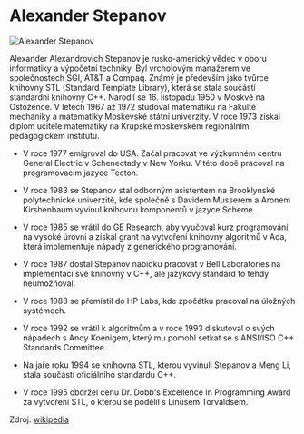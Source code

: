 # Alexander Stepanov
![Alexander Stepanov](https://upload.wikimedia.org/wikipedia/commons/1/1c/Alexander_Stepanov.jpg)

Alexander Alexandrovich Stepanov je rusko-americký vědec v oboru informatiky a výpočetní techniky. Byl vrcholovým manažerem ve společnostech SGI, AT&T a Compaq. Známý je především jako tvůrce knihovny STL (Standard Template Library), která se stala součástí standardní knihovny C++.
Narodil se 16. listopadu 1950 v Moskvě na Ostožence. V letech 1967 až 1972 studoval matematiku na Fakultě mechaniky a matematiky Moskevské státní univerzity. V roce 1973 získal diplom učitele matematiky na Krupské moskevském regionálním pedagogickém institutu.

* V roce 1977 emigroval do USA. Začal pracovat ve výzkumném centru General Electric v Schenectady v New Yorku. V této době pracoval na programovacím jazyce Tecton.
* V roce 1983 se Stepanov stal odborným asistentem na Brooklynské polytechnické univerzitě, kde společně s Davidem Musserem a Aronem Kirshenbaum vyvinul knihovnu komponentů v jazyce Scheme. 

* V roce 1985 se vrátil do GE Research, aby vyučoval kurz programování na vysoké úrovni a získal grant na vytvoření knihovny algoritmů v Ada, která implementuje nápady z generického programování.

* V roce 1987 dostal Stepanov nabídku pracovat v Bell Laboratories na implementaci své knihovny v C++, ale jazykový standard to tehdy neumožňoval.

* V roce 1988 se přemístil do HP Labs, kde zpočátku pracoval na úložných systémech. 

* V roce 1992 se vrátil k algoritmům a v roce 1993 diskutoval o svých nápadech s Andy Koenigem, který mu pomohl setkat se s ANSI/ISO C++ Standards Committee. 

* Na jaře roku 1994 se knihovna STL, kterou vyvinuli Stepanov a Meng Li, stala součástí oficiálního standardu C++. 

* V roce 1995 obdržel cenu Dr. Dobb's Excellence In Programming Award za vytvoření STL, o kterou se podělil s Linusem Torvaldsem.


Zdroj: [wikipedia](https://en.wikipedia.org/wiki/Alexander_Stepanov)

